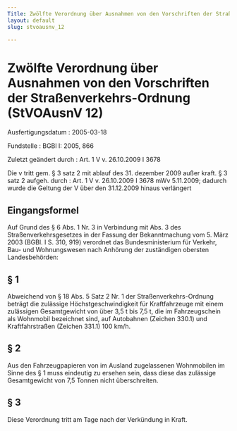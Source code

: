 ```yaml
---
Title: Zwölfte Verordnung über Ausnahmen von den Vorschriften der Straßenverkehrs-Ordnung
layout: default
slug: stvoausnv_12

---
```


# Zwölfte Verordnung über Ausnahmen von den Vorschriften der Straßenverkehrs-Ordnung (StVOAusnV 12)

Ausfertigungsdatum
:   2005-03-18

Fundstelle
:   BGBl I: 2005, 866

Zuletzt geändert durch
:   Art. 1 V v. 26.10.2009 I 3678

Die v tritt gem. § 3 satz 2 mit ablauf des 31. dezember 2009 außer kraft. § 3 satz 2 aufgeh. durch
:   Art. 1 V v. 26.10.2009 I 3678 mWv 5.11.2009; dadurch wurde die Geltung der V über den 31.12.2009 hinaus verlängert


## Eingangsformel

Auf Grund des § 6 Abs. 1 Nr. 3 in Verbindung mit Abs. 3 des
Straßenverkehrsgesetzes in der Fassung der Bekanntmachung vom 5. März
2003 (BGBl. I S. 310, 919) verordnet das Bundesministerium für
Verkehr, Bau- und Wohnungswesen nach Anhörung der zuständigen obersten
Landesbehörden:


## § 1

Abweichend von § 18 Abs. 5 Satz 2 Nr. 1 der Straßenverkehrs-Ordnung
beträgt die zulässige Höchstgeschwindigkeit für Kraftfahrzeuge mit
einem zulässigen Gesamtgewicht von über 3,5 t bis 7,5 t, die im
Fahrzeugschein als Wohnmobil bezeichnet sind, auf Autobahnen (Zeichen
330\.1) und Kraftfahrstraßen (Zeichen 331.1) 100 km/h.


## § 2

Aus den Fahrzeugpapieren von im Ausland zugelassenen Wohnmobilen im
Sinne des § 1 muss eindeutig zu ersehen sein, dass diese das zulässige
Gesamtgewicht von 7,5 Tonnen nicht überschreiten.


## § 3

Diese Verordnung tritt am Tage nach der Verkündung in Kraft.

